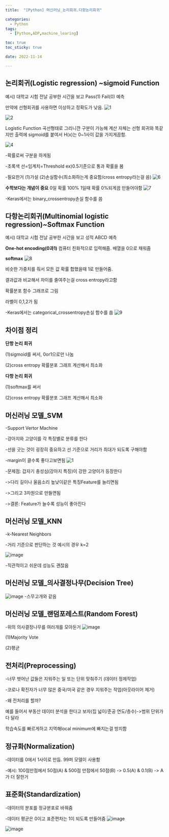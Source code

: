 ```yaml
---
title:  "[Python] 머신러닝_논리회귀.다항논리회귀" 

categories:
  - Python
tags:
  - [Python,ADP,machine_learing]

toc: true
toc_sticky: true

date: 2022-11-14

---
```



## 논리회귀(Logistic regression) ~sigmoid Function

예시) 대학교 시험 전날 공부한 시간을 보고 Pass(1) Fail(0) 예측

만약에 선형회귀를 사용하면 이상하고 정확도가 낮음.
![1](https://user-images.githubusercontent.com/88616282/201675988-5d0cac5c-678e-457b-9a72-e8b9714f2720.png)

![2](https://user-images.githubusercontent.com/88616282/201676041-b359bcce-cd8d-492c-86fb-45203f0c85ec.png)

Logistic Function 곡선형태로 그리니깐 구분이 가능해 계산 자체는 선형 회귀와 똑같지만 출력에 sigmoid를 붙여서 H(x)는 0~1사이 값을 가지게끔함. 

![4](https://user-images.githubusercontent.com/88616282/201676310-b603b504-8cc6-4e1e-bcb3-b8174a81edc9.png)

-확률로써 구분을 하게됨

-초록색 선=임계치=Threshold ex)0.5기준으로 통과 확률을 봄 

-필요한거 (1)가설 (2)손실함수(최소화하는게 중요함/cross entropy라는걸 씀)
![6](https://user-images.githubusercontent.com/88616282/201676218-bada9335-06ba-4377-a73c-16f3e4c55c55.png)

**수학보다는 개념이 중요**
0일 확률 100% 1일때 확률 0%되게끔 만들어야함
![7](https://user-images.githubusercontent.com/88616282/201676425-3b5af2b7-7661-4b09-b232-142efa85caa0.png)

-Keras에서는 binary_crossentropy손실 함수를 씀 

## 다항논리회귀(Multinomial logistic regression)~Softmax Function

예시) 대학교 시험 전날 공부한 시간을 보고 성적 ABCD 예측

**One-hot encoding(0과1)**
컴퓨터 친화적으로 입력해줌. 배열을 0으로 채워줌 

**softmax**
![8](https://user-images.githubusercontent.com/88616282/201676562-e19f0ddc-aa5e-4b72-8432-1dad9134e841.png)

비슷한 가중치를 줘서 모든 값 확률 합했을때 1로 만들어줌.

결과값과 비교해서 차이를 줄여주는걸 cross entropy라고함 

확률분포 함수 그래프로 그림 

라벨이 0,1,2가 됨 

-Keras에서는 categorical_crossentropy손실 함수를 씀 
![9](https://user-images.githubusercontent.com/88616282/201676524-71741510-f480-4153-ace2-f06e24c79514.png)



## 차이점 정리 

**단항 논리 회귀**

(1)sigmoid를 써서, 0or1으로만 나눔

(2)cross entropy 확률분포 그래프 계산해서 최소화 

**다항 논리 회귀**

(1)softmax를 써서

(2)cross entropy 확률분포 그래프 계산해서 최소화 

## 머신러닝 모델_SVM
-Support Vertor Machine

-강아지와 고양이를 각 특징별로 분류를 한다 

-선을 긋는 것이 굉장히 중요하고 선 기준으로 거리가 최대가 되도록 구해야함

-margin이 클수록 좋다고보면됨 
![1](https://user-images.githubusercontent.com/88616282/202183568-907c6819-06d0-4f2b-8d20-e13a2bcc8794.png)

-문제점: 갑자기 충성심(강아지 특징)이 강한 고양이가 등장한다

->다리 길이나 울음소리 높낮이같은 특징Feature를 늘리면됨

->그리고 3차원으로 만들면됨

->결론: Feature가 늘수록 성능이 좋아진다 

## 머신러닝 모델_KNN
-k-Nearest Neighbors

-거리 기준으로 판단하는 것 예시의 경우 k=2

![image](https://user-images.githubusercontent.com/88616282/202184406-20c71063-cdd3-48d2-a46f-44957b413abd.png)

-직관적이고 쉬운데 성능도 괜찮음 

## 머신러닝 모델_의사결정나무(Decision Tree)
![image](https://user-images.githubusercontent.com/88616282/202184639-7dd4bb9f-4f3a-4ab5-852d-c144fd4f4d80.png)
-스무고개와 같음

## 머신러닝 모델_랜덤포레스트(Random Forest)
-위의 의사결정나무를 여러개를 모아둔거 
![image](https://user-images.githubusercontent.com/88616282/202184969-9eb76af5-3f47-48c9-8e22-ae04b96d9ad0.png)

(1)Majority Vote 

(2)평균

## 전처리(Preprocessing)

-너무 벗어난 값들은 지워주는 일 또는 단위 맞춰주기 (데이터 정제작업)

-코로나 확진자가 너무 많은 중국/미국 같은 경우 지워주는 작업(아웃라이어 제거)

-왜 전처리를 할까?

예를 들어서 부동산 데이터 분석을 한다고 보자(집 넓이/준공 연도/층수)->범위 단위가 다 달라 

학습속도를 빠르게하고 지역해local minimum에 빠지는걸 방지함

## 정규화(Normalization)
-데이터를 0에서 1사이로 만듬. 99퍼 모델이 사용함 

-예시: 100점만점에서 50점(A) & 500점 만점에서 50점(B) -> 0.5(A) & 0.1(B) -> A가 더 잘한거 

## 표준화(Standardization)
-데이터의 분포를 정규분포로 바꿔줌 

-데이터 평균은 0이고 표준편차는 1이 되도록 만들어줌 
![image](https://user-images.githubusercontent.com/88616282/202186635-a34eaf94-9080-4b84-8a1a-d582aa9da68e.png)

![image](https://user-images.githubusercontent.com/88616282/202186742-275455e7-f4a0-4465-aa66-3e4c7e27e729.png)




